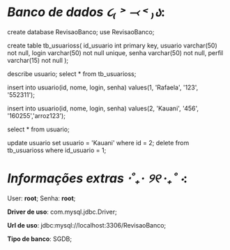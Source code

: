 # *Banco de dados ૮₍ ˃ ⤙ ˂ ₎ა*: 

create database RevisaoBanco;
use RevisaoBanco;

create table tb_usuarioss(
id_usuario int primary key,
usuario varchar(50) not null,
login varchar(50) not null unique,
senha varchar(50) not null,
perfil varchar(15) not null
);


describe usuario;
select * from tb_usuarioss;

insert into usuario(id, nome, login, senha)
values(1, 'Rafaela', '123', '552311');

insert into usuario(id, nome, login, senha)
values(2, 'Kauani', '456', '160255','arroz123');

select * from usuario;

update usuario set usuario = 'Kauani' where id = 2;
delete from tb_usuarioss where id_usuario = 1;

# *Informações extras ⋅˚₊‧ ୨୧ ‧₊˚ ⋅*:

User: **root**;
Senha: **root**;

**Driver de uso**: com.mysql.jdbc.Driver;

**Url de uso**: jdbc:mysql://localhost:3306/RevisaoBanco;

**Tipo de banco**: SGDB;


